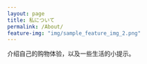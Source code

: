```yaml
---
layout: page
title: 私について
permalink: /About/
feature-img: "img/sample_feature_img_2.png"
---
```


介绍自己的购物体验，以及一些生活的小提示。